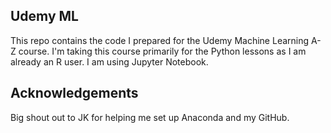 Udemy ML
----------------

This repo contains the code I prepared for the Udemy Machine Learning A-Z course. I'm taking this course primarily for the Python lessons as I am already an R user. I am using Jupyter Notebook.

Acknowledgements
----------------

Big shout out to JK for helping me set up Anaconda and my GitHub.
